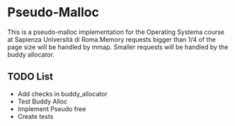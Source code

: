 # Pseudo-Malloc
  
This is a pseudo-malloc implementation for the Operating Systema course at Sapienza Università di Roma.Memory requests bigger than 1/4 of the page size will be handled by mmap. Smaller requests will be handled by the buddy allocator.


## TODO List

- Add checks in buddy_allocator
- Test Buddy Alloc
- Implement Pseudo free
- Create tests  